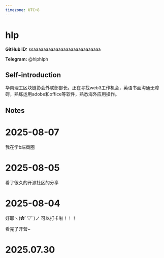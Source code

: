 ```yaml
---
timezone: UTC+8
---
```


# hlp

**GitHub ID:** ssaaaaaaaaaaaaaaaaaaaaaaaaaaa

**Telegram:** @hlphlph

## Self-introduction

华南理工区块链协会外联部部长。正在寻找web3工作机会，英语书面沟通无障碍，熟练运用adobe和office等软件，熟悉海外应用操作。

## Notes

<!-- Content_START -->
# 2025-08-07

我在学b端商圈

# 2025-08-05

看了很久的开源社区的分享

# 2025-08-04

好耶ヽ(✿ﾟ▽ﾟ)ノ 可以打卡啦！！！

看完了开营~


# 2025.07.30


<!-- Content_END -->
